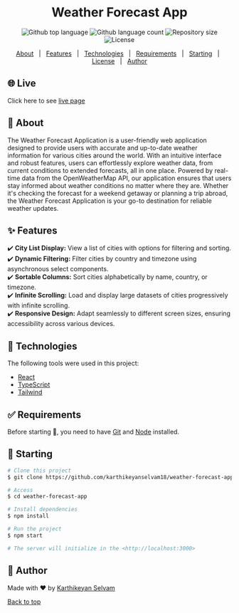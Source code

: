 <h1 align="center" id="top">Weather Forecast App</h1>

<p align="center">
  <img alt="Github top language" src="https://img.shields.io/github/languages/top/karthikeyanselvam18/weather-forecast-app?color=56BEB8">

  <img alt="Github language count" src="https://img.shields.io/github/languages/count/karthikeyanselvam18/weather-forecast-app?color=56BEB8">

  <img alt="Repository size" src="https://img.shields.io/github/repo-size/karthikeyanselvam18/weather-forecast-app?color=56BEB8">

  <img alt="License" src="https://img.shields.io/github/license/karthikeyanselvam18/weather-forecast-app?color=56BEB8">

  <!-- <img alt="Github issues" src="https://img.shields.io/github/issues/karthikeyanselvam18/weather-forecast-app?color=56BEB8" /> -->

  <!-- <img alt="Github forks" src="https://img.shields.io/github/forks/karthikeyanselvam18/weather-forecast-app?color=56BEB8" /> -->

  <!-- <img alt="Github stars" src="https://img.shields.io/github/stars/karthikeyanselvam18/weather-forecast-app?color=56BEB8" /> -->
</p>

<!-- Status -->

<!-- <h4 align="center"> 
	🚧  Weather Forecast App 🚀 Under construction...  🚧
</h4> 

<hr> -->

<p align="center">
  <a href="#dart-about">About</a> &#xa0; | &#xa0; 
  <a href="#sparkles-features">Features</a> &#xa0; | &#xa0;
  <a href="#rocket-technologies">Technologies</a> &#xa0; | &#xa0;
  <a href="#white_check_mark-requirements">Requirements</a> &#xa0; | &#xa0;
  <a href="#checkered_flag-starting">Starting</a> &#xa0; | &#xa0;
  <a href="#memo-license">License</a> &#xa0; | &#xa0;
  <a href="https://github.com/karthikeyanselvam18" target="_blank">Author</a>
</p>

## 🌐 Live ##

Click here to see <a href="https://ks18-weather-forecast.netlify.app/">live page</a> 

## :dart: About ##

The Weather Forecast Application is a user-friendly web application designed to provide users with accurate and up-to-date weather information for various cities around the world. With an intuitive interface and robust features, users can effortlessly explore weather data, from current conditions to extended forecasts, all in one place. Powered by real-time data from the OpenWeatherMap API, our application ensures that users stay informed about weather conditions no matter where they are. Whether it's checking the forecast for a weekend getaway or planning a trip abroad, the Weather Forecast Application is your go-to destination for reliable weather updates.

## :sparkles: Features ##

:heavy_check_mark: **City List Display:** View a list of cities with options for filtering and sorting.\
:heavy_check_mark: **Dynamic Filtering:** Filter cities by country and timezone using asynchronous select components.\
:heavy_check_mark: **Sortable Columns:** Sort cities alphabetically by name, country, or timezone.\
:heavy_check_mark: **Infinite Scrolling:** Load and display large datasets of cities progressively with infinite scrolling.\
:heavy_check_mark: **Responsive Design:** Adapt seamlessly to different screen sizes, ensuring accessibility across various devices.


## :rocket: Technologies ##

The following tools were used in this project:

- [React](https://pt-br.reactjs.org/)
- [TypeScript](https://www.typescriptlang.org/)
- [Tailwind](https://tailwindcss.com/)

## :white_check_mark: Requirements ##

Before starting :checkered_flag:, you need to have [Git](https://git-scm.com) and [Node](https://nodejs.org/en/) installed.

## :checkered_flag: Starting ##

```bash
# Clone this project
$ git clone https://github.com/karthikeyanselvam18/weather-forecast-app

# Access
$ cd weather-forecast-app

# Install dependencies
$ npm install

# Run the project
$ npm start

# The server will initialize in the <http://localhost:3000>
```

## :memo: Author ##

Made with :heart: by <a href="https://github.com/karthikeyanselvam18" target="_blank">Karthikeyan Selvam</a>

<a href="#top">Back to top</a>
